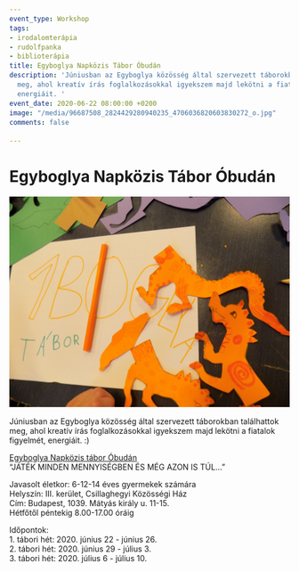 ```yaml
---
event_type: Workshop
tags:
- irodalomterápia
- rudolfpanka
- biblioterápia
title: Egyboglya Napközis Tábor Óbudán
description: 'Júniusban az Egyboglya közösség által szervezett táborokban találhattok
  meg, ahol kreatív írás foglalkozásokkal igyekszem majd lekötni a fiatalok figyelmét,
  energiáit. '
event_date: 2020-06-22 08:00:00 +0200
image: "/media/96687508_2824429280940235_4706036820603830272_o.jpg"
comments: false

---
```

# Egyboglya Napközis Tábor Óbudán

![](/media/96687508_2824429280940235_4706036820603830272_o.jpg)

Júniusban az Egyboglya közösség által szervezett táborokban találhattok meg, ahol kreatív írás foglalkozásokkal igyekszem majd lekötni a fiatalok figyelmét, energiáit. :)

[Egyboglya Napközis tábor Óbudán](https://www.facebook.com/events/665215904224085/)  
“JÁTÉK MINDEN MENNYISÉGBEN ÉS MÉG AZON IS TÚL…”

Javasolt életkor: 6-12-14 éves gyermekek számára  
Helyszín: III. kerület, Csillaghegyi Közösségi Ház  
Cím: Budapest, 1039. Mátyás király u. 11-15.  
Hétfőtől péntekig 8.00-17.00 óráig

Időpontok:  
1\. tábori hét: 2020. június 22 - június 26.  
2\. tábori hét: 2020. június 29 - július 3.  
3\. tábori hét: 2020. július 6 - július 10.